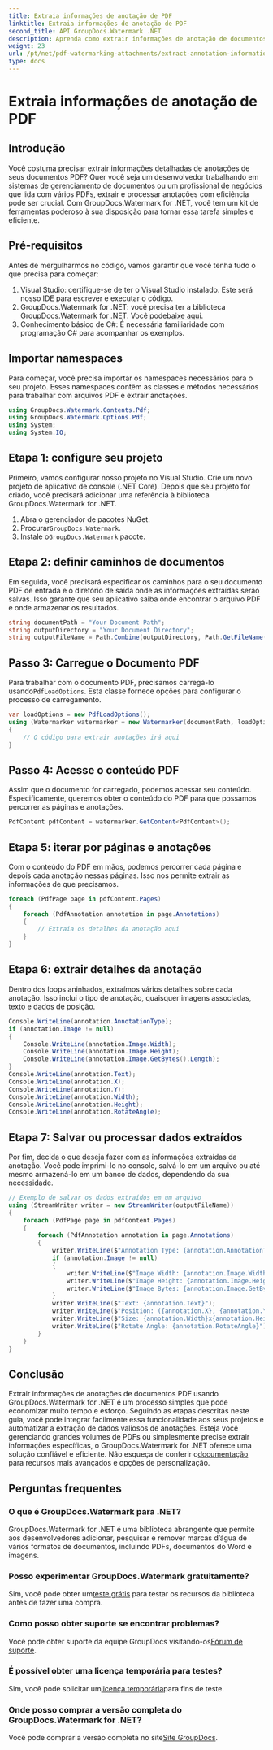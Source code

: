```yaml
---
title: Extraia informações de anotação de PDF
linktitle: Extraia informações de anotação de PDF
second_title: API GroupDocs.Watermark .NET
description: Aprenda como extrair informações de anotação de documentos PDF usando GroupDocs.Watermark for .NET neste guia passo a passo detalhado.
weight: 23
url: /pt/net/pdf-watermarking-attachments/extract-annotation-information-pdf/
type: docs
---
```

# Extraia informações de anotação de PDF

## Introdução
Você costuma precisar extrair informações detalhadas de anotações de seus documentos PDF? Quer você seja um desenvolvedor trabalhando em sistemas de gerenciamento de documentos ou um profissional de negócios que lida com vários PDFs, extrair e processar anotações com eficiência pode ser crucial. Com GroupDocs.Watermark for .NET, você tem um kit de ferramentas poderoso à sua disposição para tornar essa tarefa simples e eficiente.
## Pré-requisitos
Antes de mergulharmos no código, vamos garantir que você tenha tudo o que precisa para começar:
1. Visual Studio: certifique-se de ter o Visual Studio instalado. Este será nosso IDE para escrever e executar o código.
2.  GroupDocs.Watermark for .NET: você precisa ter a biblioteca GroupDocs.Watermark for .NET. Você pode[baixe aqui](https://releases.groupdocs.com/Watermark/net/).
3. Conhecimento básico de C#: É necessária familiaridade com programação C# para acompanhar os exemplos.
## Importar namespaces
Para começar, você precisa importar os namespaces necessários para o seu projeto. Esses namespaces contêm as classes e métodos necessários para trabalhar com arquivos PDF e extrair anotações.
```csharp
using GroupDocs.Watermark.Contents.Pdf;
using GroupDocs.Watermark.Options.Pdf;
using System;
using System.IO;
```
## Etapa 1: configure seu projeto
Primeiro, vamos configurar nosso projeto no Visual Studio. Crie um novo projeto de aplicativo de console (.NET Core). Depois que seu projeto for criado, você precisará adicionar uma referência à biblioteca GroupDocs.Watermark for .NET.
1. Abra o gerenciador de pacotes NuGet.
2.  Procurar`GroupDocs.Watermark`.
3.  Instale o`GroupDocs.Watermark` pacote.
## Etapa 2: definir caminhos de documentos
Em seguida, você precisará especificar os caminhos para o seu documento PDF de entrada e o diretório de saída onde as informações extraídas serão salvas. Isso garante que seu aplicativo saiba onde encontrar o arquivo PDF e onde armazenar os resultados.
```csharp
string documentPath = "Your Document Path";
string outputDirectory = "Your Document Directory";
string outputFileName = Path.Combine(outputDirectory, Path.GetFileName(documentPath));
```
## Passo 3: Carregue o Documento PDF
 Para trabalhar com o documento PDF, precisamos carregá-lo usando`PdfLoadOptions`. Esta classe fornece opções para configurar o processo de carregamento.
```csharp
var loadOptions = new PdfLoadOptions();
using (Watermarker watermarker = new Watermarker(documentPath, loadOptions))
{
    // O código para extrair anotações irá aqui
}
```
## Passo 4: Acesse o conteúdo PDF
Assim que o documento for carregado, podemos acessar seu conteúdo. Especificamente, queremos obter o conteúdo do PDF para que possamos percorrer as páginas e anotações.
```csharp
PdfContent pdfContent = watermarker.GetContent<PdfContent>();
```
## Etapa 5: iterar por páginas e anotações
Com o conteúdo do PDF em mãos, podemos percorrer cada página e depois cada anotação nessas páginas. Isso nos permite extrair as informações de que precisamos.
```csharp
foreach (PdfPage page in pdfContent.Pages)
{
    foreach (PdfAnnotation annotation in page.Annotations)
    {
        // Extraia os detalhes da anotação aqui
    }
}
```
## Etapa 6: extrair detalhes da anotação
Dentro dos loops aninhados, extraímos vários detalhes sobre cada anotação. Isso inclui o tipo de anotação, quaisquer imagens associadas, texto e dados de posição.
```csharp
Console.WriteLine(annotation.AnnotationType);
if (annotation.Image != null)
{
    Console.WriteLine(annotation.Image.Width);
    Console.WriteLine(annotation.Image.Height);
    Console.WriteLine(annotation.Image.GetBytes().Length);
}
Console.WriteLine(annotation.Text);
Console.WriteLine(annotation.X);
Console.WriteLine(annotation.Y);
Console.WriteLine(annotation.Width);
Console.WriteLine(annotation.Height);
Console.WriteLine(annotation.RotateAngle);
```
## Etapa 7: Salvar ou processar dados extraídos
Por fim, decida o que deseja fazer com as informações extraídas da anotação. Você pode imprimi-lo no console, salvá-lo em um arquivo ou até mesmo armazená-lo em um banco de dados, dependendo da sua necessidade.
```csharp
// Exemplo de salvar os dados extraídos em um arquivo
using (StreamWriter writer = new StreamWriter(outputFileName))
{
    foreach (PdfPage page in pdfContent.Pages)
    {
        foreach (PdfAnnotation annotation in page.Annotations)
        {
            writer.WriteLine($"Annotation Type: {annotation.AnnotationType}");
            if (annotation.Image != null)
            {
                writer.WriteLine($"Image Width: {annotation.Image.Width}");
                writer.WriteLine($"Image Height: {annotation.Image.Height}");
                writer.WriteLine($"Image Bytes: {annotation.Image.GetBytes().Length}");
            }
            writer.WriteLine($"Text: {annotation.Text}");
            writer.WriteLine($"Position: ({annotation.X}, {annotation.Y})");
            writer.WriteLine($"Size: {annotation.Width}x{annotation.Height}");
            writer.WriteLine($"Rotate Angle: {annotation.RotateAngle}");
        }
    }
}
```
## Conclusão
Extrair informações de anotações de documentos PDF usando GroupDocs.Watermark for .NET é um processo simples que pode economizar muito tempo e esforço. Seguindo as etapas descritas neste guia, você pode integrar facilmente essa funcionalidade aos seus projetos e automatizar a extração de dados valiosos de anotações.
 Esteja você gerenciando grandes volumes de PDFs ou simplesmente precise extrair informações específicas, o GroupDocs.Watermark for .NET oferece uma solução confiável e eficiente. Não esqueça de conferir o[documentação](https://tutorials.groupdocs.com/Watermark/net/) para recursos mais avançados e opções de personalização.
## Perguntas frequentes
### O que é GroupDocs.Watermark para .NET?
GroupDocs.Watermark for .NET é uma biblioteca abrangente que permite aos desenvolvedores adicionar, pesquisar e remover marcas d’água de vários formatos de documentos, incluindo PDFs, documentos do Word e imagens.
### Posso experimentar GroupDocs.Watermark gratuitamente?
 Sim, você pode obter um[teste grátis](https://releases.groupdocs.com/) para testar os recursos da biblioteca antes de fazer uma compra.
### Como posso obter suporte se encontrar problemas?
 Você pode obter suporte da equipe GroupDocs visitando-os[Fórum de suporte](https://forum.groupdocs.com/c/watermark/19).
### É possível obter uma licença temporária para testes?
 Sim, você pode solicitar um[licença temporária](https://purchase.groupdocs.com/temporary-license/)para fins de teste.
### Onde posso comprar a versão completa do GroupDocs.Watermark for .NET?
 Você pode comprar a versão completa no site[Site GroupDocs](https://purchase.groupdocs.com/buy).